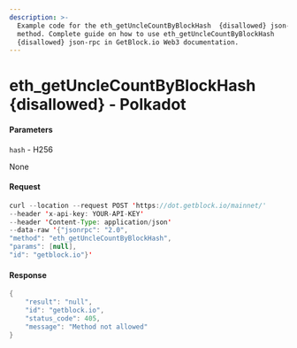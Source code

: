 ```yaml
---
description: >-
  Example code for the eth_getUncleCountByBlockHash  {disallowed} json-rpc
  method. Сomplete guide on how to use eth_getUncleCountByBlockHash 
  {disallowed} json-rpc in GetBlock.io Web3 documentation.
---
```


# eth\_getUncleCountByBlockHash {disallowed} - Polkadot

#### Parameters

`hash` - H256

None

#### Request

```java
curl --location --request POST 'https://dot.getblock.io/mainnet/' 
--header 'x-api-key: YOUR-API-KEY' 
--header 'Content-Type: application/json' 
--data-raw '{"jsonrpc": "2.0",
"method": "eth_getUncleCountByBlockHash",
"params": [null],
"id": "getblock.io"}'
```

#### Response

```java
{
    "result": "null",
    "id": "getblock.io",
    "status_code": 405,
    "message": "Method not allowed"
}
```
